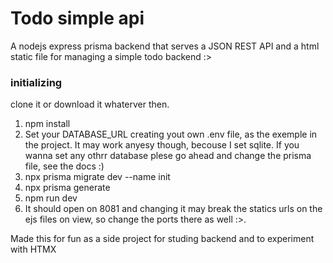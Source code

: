 # Todo simple api
A nodejs express prisma backend that serves a JSON REST API and a html static file for managing a simple todo backend :>

### initializing
clone it or download it whaterver then.
1. npm install
2. Set your DATABASE_URL creating yout own .env file, as the exemple in the project. It may work anyesy though, becouse I set sqlite. If you wanna set any othrr database plese go ahead and change the prisma file, see the docs :)
3. npx prisma migrate dev --name init
4. npx prisma generate
5. npm run dev
6. It should open on 8081 and changing it may break the statics urls on the ejs files on view, so change the ports there as well :>.

Made this for fun as a side project for studing backend and to experiment with HTMX

